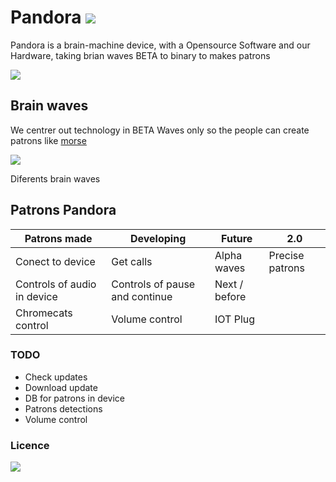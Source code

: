 # Pandora     <img src="https://github.com/neura8/neura8.github.io/blob/master/images/logoblack.png?raw=true">


Pandora is a brain-machine device, with a Opensource Software and our Hardware, taking brian waves BETA to binary to makes patrons

<img src="https://neura8.github.io/images/1photo.png">

## Brain waves 
We centrer out technology in BETA Waves only so the people can create patrons like <a href="https://en.wikipedia.org/wiki/Morse_code"> morse </a>

<img src="https://www.paranormal-explore.com/images/brain-waves.png">


<dl>
  <dt>Diferents brain waves</dt>

</dl>




## Patrons Pandora

| Patrons made  | Developing    | Future  |  2.0 |
| ------------- | ------------- |---------| -----|
| Conect to device  | Get calls | Alpha waves | Precise patrons |
| Controls of audio in device  | Controls of pause and continue  | Next / before | 
| Chromecats control | Volume control  | IOT Plug

### TODO

* Check updates
* Download update
* DB for patrons in device
* Patrons detections
* Volume control

### Licence 

<img src="http://seawisphunter.com/minibuffer/api/MIT-License-transparent.png">